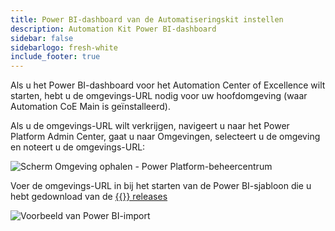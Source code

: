 ```yaml
---
title: Power BI-dashboard van de Automatiseringskit instellen
description: Automation Kit Power BI-dashboard
sidebar: false
sidebarlogo: fresh-white
include_footer: true
---
```

Als u het Power BI-dashboard voor het Automation Center of Excellence wilt starten, hebt u de omgevings-URL nodig voor uw hoofdomgeving (waar Automation CoE Main is geïnstalleerd).

Als u de omgevings-URL wilt verkrijgen, navigeert u naar het Power Platform Admin Center, gaat u naar Omgevingen, selecteert u de omgeving en noteert u de omgevings-URL:

![Scherm Omgeving ophalen - Power Platform-beheercentrum](/images/get-environment.png)

Voer de omgevings-URL in bij het starten van de Power BI-sjabloon die u hebt gedownload van de [{{<product-name>}} releases](https://github.com/microsoft/powercat-automation-kit/releases)

![Voorbeeld van Power BI-import](/images/power-bi-import.png)
